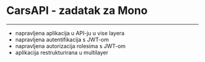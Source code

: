 # CarsAPI - zadatak za Mono
---
- napravljena aplikacija u API-ju u vise layera
- napravljena autentifikacija s JWT-om
- napravljena autorizacija rolesima s JWT-om
- aplikacija restrukturirana u multilayer

